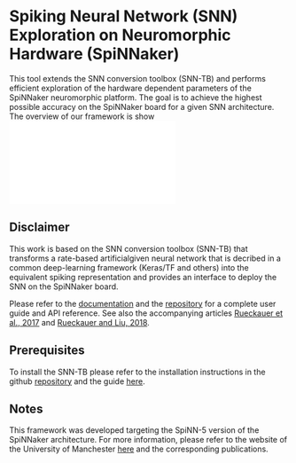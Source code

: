 # Spiking Neural Network (SNN) Exploration on Neuromorphic Hardware (SpiNNaker)
This tool extends the SNN conversion toolbox (SNN-TB) and performs efficient exploration of the hardware dependent parameters of the SpiNNaker neuromorphic
platform. The goal is to achieve the highest possible accuracy on the SpiNNaker board for a given SNN architecture.
The overview of our framework is show ![here](snn_exploration_overview.pdf)

## Disclaimer

This work is based on the SNN conversion toolbox (SNN-TB) that transforms a rate-based
artificialgiven neural network that is decribed in a common deep-learning framework (Keras/TF and others) into the equivalent spiking representation
and provides an interface to deploy the SNN on the SpiNNaker board. 

Please refer to the [documentation](http://snntoolbox.readthedocs.io) and the [repository](https://github.com/NeuromorphicProcessorProject/snn_toolbox) for a complete user guide and API reference. See also the accompanying articles
[Rueckauer et al., 2017](https://www.frontiersin.org/articles/10.3389/fnins.2017.00682/abstract)
and [Rueckauer and Liu, 2018](https://ieeexplore.ieee.org/abstract/document/8351295/).

## Prerequisites

To install the SNN-TB please refer to the installation instructions in the github [repository](https://github.com/NeuromorphicProcessorProject/snn_toolbox)
and the guide [here](https://snntoolbox.readthedocs.io/en/latest/guide/installation.html).

## Notes

This framework was developed targeting the SpiNN-5 version of the SpiNNaker architecture. For more information, please refer to the website of the University of Manchester [here](http://apt.cs.manchester.ac.uk/projects/SpiNNaker/) and the corresponding publications.

